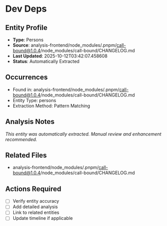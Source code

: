 # Dev Deps

## Entity Profile
- **Type**: Persons
- **Source**: analysis-frontend/node_modules/.pnpm/call-bound@1.0.4/node_modules/call-bound/CHANGELOG.md
- **Last Updated**: 2025-10-12T03:42:07.458608
- **Status**: Automatically Extracted

## Occurrences
- Found in: analysis-frontend/node_modules/.pnpm/call-bound@1.0.4/node_modules/call-bound/CHANGELOG.md
- Entity Type: persons
- Extraction Method: Pattern Matching

## Analysis Notes
*This entity was automatically extracted. Manual review and enhancement recommended.*

## Related Files
- analysis-frontend/node_modules/.pnpm/call-bound@1.0.4/node_modules/call-bound/CHANGELOG.md

## Actions Required
- [ ] Verify entity accuracy
- [ ] Add detailed analysis
- [ ] Link to related entities
- [ ] Update timeline if applicable
